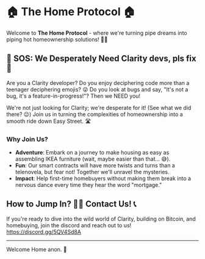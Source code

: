 # 🏠 The Home Protocol 🏠

Welcome to **The Home Protocol** - where we're turning pipe dreams into piping hot homeownership solutions! 🏡💥

## 🚨 SOS: We Desperately Need Clarity devs, pls fix 🚨

Are you a Clarity developer? Do you enjoy deciphering code more than a teenager deciphering emojis? 😜 Do you look at bugs and say, "It's not a bug, it's a feature-in-progress!"? Then we NEED you!

We're not just looking for Clarity; we're desperate for it! (See what we did there? 😉) Join us in turning the complexities of homeownership into a smooth ride down Easy Street. 🛣️

### Why Join Us?

- **Adventure**: Embark on a journey to make housing as easy as assembling IKEA furniture (wait, maybe easier than that... 😅).
- **Fun**: Our smart contracts will have more twists and turns than a telenovela, but fear not! Together we'll unravel the mysteries.
- **Impact**: Help first-time homebuyers without making them break into a nervous dance every time they hear the word "mortgage."

## How to Jump In? 🏊‍♂️ Contact Us! 📞

If you're ready to dive into the wild world of Clarity, building on Bitcoin, and homebuying, join the discord and reach out to us!
https://discord.gg/5QV4Sd8A

---

Welcome Home anon. 🎉

